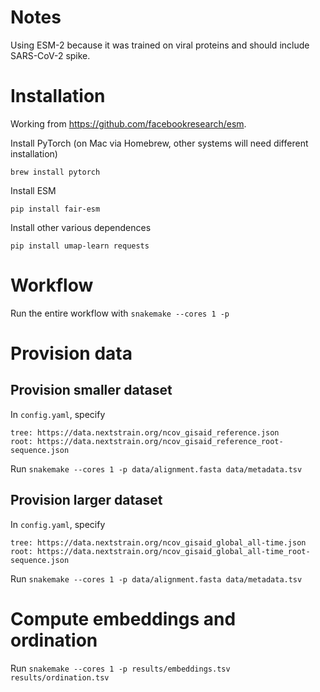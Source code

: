 # Notes

Using ESM-2 because it was trained on viral proteins and should include SARS-CoV-2 spike.

# Installation

Working from https://github.com/facebookresearch/esm.

Install PyTorch (on Mac via Homebrew, other systems will need different installation)
```
brew install pytorch
```

Install ESM
```
pip install fair-esm
```

Install other various dependences
```
pip install umap-learn requests
```

# Workflow

Run the entire workflow with `snakemake --cores 1 -p`

# Provision data

## Provision smaller dataset

In `config.yaml`, specify
```
tree: https://data.nextstrain.org/ncov_gisaid_reference.json
root: https://data.nextstrain.org/ncov_gisaid_reference_root-sequence.json
```

Run `snakemake --cores 1 -p data/alignment.fasta data/metadata.tsv`

## Provision larger dataset

In `config.yaml`, specify
```
tree: https://data.nextstrain.org/ncov_gisaid_global_all-time.json
root: https://data.nextstrain.org/ncov_gisaid_global_all-time_root-sequence.json
```

Run `snakemake --cores 1 -p data/alignment.fasta data/metadata.tsv`

# Compute embeddings and ordination

Run `snakemake --cores 1 -p results/embeddings.tsv results/ordination.tsv`
